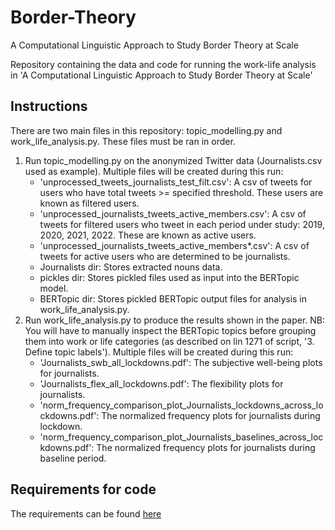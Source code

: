 # Border-Theory
A Computational Linguistic Approach to Study Border Theory at Scale

Repository containing the data and code for running the work-life analysis in 'A Computational Linguistic Approach to Study Border Theory at Scale'

## Instructions
There are two main files in this repository: topic_modelling.py and work_life_analysis.py. These files must be ran in order.
1. Run topic_modelling.py on the anonymized Twitter data (Journalists.csv used as example). Multiple files will be created during this run:
    * 'unprocessed_tweets_journalists_test_filt.csv': A csv of tweets for users who
        have total tweets >= specified threshold. These users are known as filtered users.
    * 'unprocessed_journalists_tweets_active_members.csv': A csv of tweets for filtered users
        who tweet in each period under study: 2019, 2020, 2021, 2022. These are known as active users.
    * 'unprocessed_journalists_tweets_active_members*.csv': A csv of tweets for active users
        who are determined to be journalists.
    * Journalists dir: Stores extracted nouns data.
    * pickles dir: Stores pickled files used as input into the BERTopic model.
    * BERTopic dir: Stores pickled BERTopic output files for analysis in work_life_analysis.py.
2. Run work_life_analysis.py to produce the results shown in the paper. NB: You will have to manually inspect the BERTopic topics before grouping them into work or life categories (as described on lin 1271 of script, '3. Define topic labels'). Multiple files will be created during this run:
    * 'Journalists_swb_all_lockdowns.pdf': The subjective well-being plots for journalists.
    * 'Journalists_flex_all_lockdowns.pdf': The flexibility plots for journalists.
    * 'norm_frequency_comparison_plot_Journalists_lockdowns_across_lockdowns.pdf': The normalized
        frequency plots for journalists during lockdown.
    * 'norm_frequency_comparison_plot_Journalists_baselines_across_lockdowns.pdf': The normalized
        frequency plots for journalists during baseline period.
## Requirements for code
The requirements can be found [here](https://github.com/TimDouglas28/Border-Theory/blob/main/requirements.txt)
